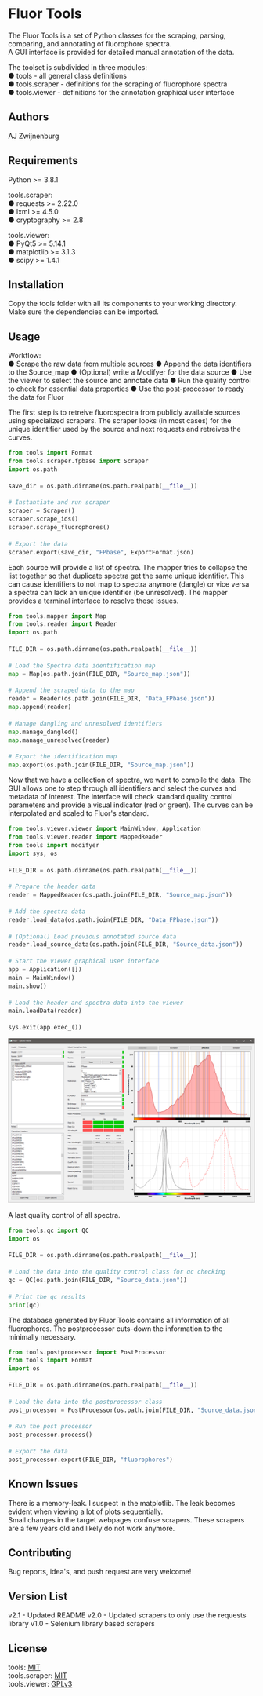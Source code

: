 # Fluor Tools

The Fluor Tools is a set of Python classes for the scraping, parsing, comparing, and annotating of fluorophore spectra.  
A GUI interface is provided for detailed manual annotation of the data.  

The toolset is subdivided in three modules:  
● tools - all general class definitions  
● tools.scraper - definitions for the scraping of fluorophore spectra  
● tools.viewer - definitions for the annotation graphical user interface

## Authors

AJ Zwijnenburg

## Requirements

Python >= 3.8.1  

tools.scraper:  
● requests >= 2.22.0  
● lxml >= 4.5.0  
● cryptography >= 2.8  

tools.viewer:  
● PyQt5 >= 5.14.1  
● matplotlib >= 3.1.3  
● scipy >= 1.4.1  

## Installation

Copy the tools folder with all its components to your working directory.  
Make sure the dependencies can be imported.

## Usage

Workflow:  
● Scrape the raw data from multiple sources
● Append the data identifiers to the Source_map
● (Optional) write a Modifyer for the data source
● Use the viewer to select the source and annotate data
● Run the quality control to check for essential data properties
● Use the post-processor to ready the data for Fluor

The first step is to retreive fluorospectra from publicly available sources using specialized scrapers. The scraper looks (in most cases) for the unique identifier used by the source and next requests and retreives the curves.

```python
from tools import Format
from tools.scraper.fpbase import Scraper
import os.path

save_dir = os.path.dirname(os.path.realpath(__file__))

# Instantiate and run scraper
scraper = Scraper()
scraper.scrape_ids()
scraper.scrape_fluorophores()

# Export the data
scraper.export(save_dir, "FPbase", ExportFormat.json)
```

Each source will provide a list of spectra. The mapper tries to collapse the list together so that duplicate spectra get the same unique identifier. This can cause identifiers to not map to spectra anymore (dangle) or vice versa a spectra can lack an unique identifier (be unresolved). The mapper provides a terminal interface to resolve these issues.

```python
from tools.mapper import Map
from tools.reader import Reader
import os.path

FILE_DIR = os.path.dirname(os.path.realpath(__file__))

# Load the Spectra data identification map
map = Map(os.path.join(FILE_DIR, "Source_map.json"))

# Append the scraped data to the map
reader = Reader(os.path.join(FILE_DIR, "Data_FPbase.json"))
map.append(reader)

# Manage dangling and unresolved identifiers
map.manage_dangled()
map.manage_unresolved(reader)

# Export the identification map
map.export(os.path.join(FILE_DIR, "Source_map.json"))
```

Now that we have a collection of spectra, we want to compile the data. The GUI allows one to step through all identifiers and select the curves and metadata of interest. The interface will check standard quality control parameters and provide a visual indicator (red or green). The curves can be interpolated and scaled to Fluor's standard.

```python
from tools.viewer.viewer import MainWindow, Application
from tools.viewer.reader import MappedReader
from tools import modifyer
import sys, os

FILE_DIR = os.path.dirname(os.path.realpath(__file__))

# Prepare the header data
reader = MappedReader(os.path.join(FILE_DIR, "Source_map.json"))

# Add the spectra data
reader.load_data(os.path.join(FILE_DIR, "Data_FPbase.json"))

# (Optional) Load previous annotated source data
reader.load_source_data(os.path.join(FILE_DIR, "Source_data.json"))

# Start the viewer graphical user interface
app = Application([])
main = MainWindow()
main.show()

# Load the header and spectra data into the viewer
main.loadData(reader)

sys.exit(app.exec_())
```

!["fluor tools graphical user interface"](./tutorial/fluor_tools.png)

A last quality control of all spectra.

```python
from tools.qc import QC
import os

FILE_DIR = os.path.dirname(os.path.realpath(__file__))

# Load the data into the quality control class for qc checking
qc = QC(os.path.join(FILE_DIR, "Source_data.json"))

# Print the qc results
print(qc)
```

The database generated by Fluor Tools contains all information of all fluorophores. The postprocessor cuts-down the information to the minimally necessary.

```python
from tools.postprocessor import PostProcessor
from tools import Format
import os

FILE_DIR = os.path.dirname(os.path.realpath(__file__))

# Load the data into the postprocessor class
post_processor = PostProcessor(os.path.join(FILE_DIR, "Source_data.json"))

# Run the post processor
post_processor.process()

# Export the data
post_processor.export(FILE_DIR, "fluorophores")
```

## Known Issues

There is a memory-leak. I suspect in the matplotlib. The leak becomes evident when viewing a lot of plots sequentially.  
Small changes in the target webpages confuse scrapers. These scrapers are a few years old and likely do not work anymore.

## Contributing

Bug reports, idea's, and push request are very welcome!

## Version List

v2.1 - Updated README
v2.0 - Updated scrapers to only use the requests library
v1.0 - Selenium library based scrapers  

## License

tools: [MIT](https://choosealicense.com/licenses/mit/)  
tools.scraper: [MIT](https://choosealicense.com/licenses/mit/)  
tools.viewer: [GPLv3](https://choosealicense.com/licenses/gpl-3.0/)  

